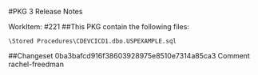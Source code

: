 #PKG 3 Release Notes

WorkItem:
#221
##This PKG contain the following files:
```
\Stored Procedures\CDEVCICD1.dbo.USPEXAMPLE.sql
```

##Changeset 0ba3bafcd916f38603928975e8510e7314a85ca3 Comment
rachel-freedman
